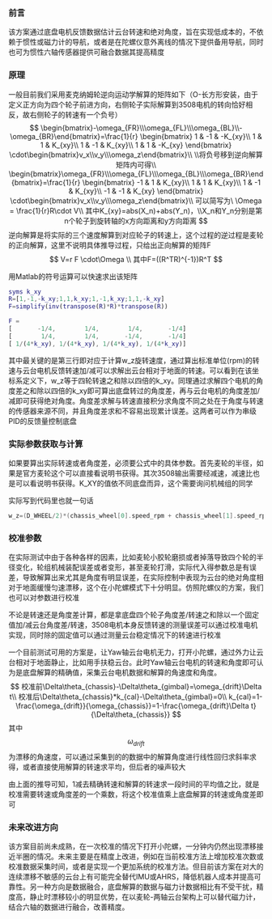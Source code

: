 ### 前言

该方案通过底盘电机反馈数据估计云台转速和绝对角度，旨在实现低成本的，不依赖于惯性或磁力计的导航，或者是在陀螺仪意外离线的情况下提供备用导航，同时也可为惯性六轴传感器提供可融合数据其提高精度

### 原理

一般目前我们采用麦克纳姆轮逆向运动学解算的矩阵如下（O-长方形安装，由于定义正方向为四个轮子前进方向，右侧轮子实际解算到3508电机的转向恰好相反，故右侧轮子的转速有一个负号）
$$
\begin{bmatrix}-\omega_{FR}\\\omega_{FL}\\\omega_{BL}\\-\omega_{BR}\end{bmatrix}=\frac{1}{r}
\begin{bmatrix}
1 & -1 & -K_{xy}\\
1 & 1 & K_{xy}\\
1 & -1 & K_{xy}\\
1 & 1 & -K_{xy}
\end{bmatrix}
\cdot\begin{bmatrix}v_x\\v_y\\\omega_z\end{bmatrix}\\
\\将负号移到逆向解算矩阵内可得\\
\begin{bmatrix}\omega_{FR}\\\omega_{FL}\\\omega_{BL}\\\omega_{BR}\end{bmatrix}=\frac{1}{r}
\begin{bmatrix}
-1 & 1 & K_{xy}\\
1 & 1 & K_{xy}\\
1 & -1 & K_{xy}\\
-1 & -1 & K_{xy}
\end{bmatrix}
\cdot\begin{bmatrix}v_x\\v_y\\\omega_z\end{bmatrix}\\
可以简写为\ \Omega = \frac{1}{r}R\cdot V\\
其中K_{xy}=abs(X_n)+abs(Y_n)，\\X_n和Y_n分别是第n个轮子到旋转轴的x方向距离和y方向距离
$$
逆向解算是将实际的三个速度解算到对应轮子的转速上，这个过程的逆过程是麦轮的正向解算，这里不说明具体推导过程，只给出正向解算的矩阵F
$$
V=r F \cdot\Omega \\
其中F=((R^TR)^{-1})R^T
$$

用Matlab的符号运算可以快速求出该矩阵

```matlab
syms k_xy
R=[1,-1,-k_xy;1,1,k_xy;1,-1,k_xy;1,1,-k_xy]
F=simplify(inv(transpose(R)*R)*transpose(R))

F =
[       -1/4,        1/4,        1/4,       -1/4]
[        1/4,        1/4,       -1/4,       -1/4]
[ 1/(4*k_xy), 1/(4*k_xy), 1/(4*k_xy), 1/(4*k_xy)]
```

其中最关键的是第三行即对应于计算w_z旋转速度，通过算出标准单位(rpm)的转速与云台电机反馈转速加/减可以求解出云台相对于地面的转速。可以看到在该坐标系定义下，w_z等于四轮转速之和除以四倍的k_xy。同理通过求解四个电机的角度差之和除以四倍的k_xy即可算出底盘转过的角度差，再与云台电机的角度差加/减即可获得绝对角度。角度差求解与转速直接积分求角度不同之处在于角度与转速的传感器来源不同，并且角度差求和不容易出现累计误差。这两者可以作为串级PID的反馈量控制底盘

### 实际参数获取与计算

如果要算出实际转速或者角度差，必须要公式中的具体参数。首先麦轮的半径，如果是官方麦轮这个可以直接看说明书获得。其次3508输出需要经减速，减速比也是可以看说明书获得。K_XY的值依不同底盘而异，这个需要询问机械组的同学

实际写到代码里也就一句话

```c
w_z=(D_WHEEL/2)*(chassis_wheel[0].speed_rpm + chassis_wheel[1].speed_rpm + chassis_wheel[2].speed_rpm + chassis_wheel[3].speed_rpm)/REDUCTION_RATIO/(4*KXY);
```

### 校准参数

在实际测试中由于各种各样的因素，比如麦轮小胶轮磨损或者掉落导致四个轮的半径变化，轮组机械装配误差或者变形，甚至麦轮打滑，实际代入得参数总是有误差，导致解算出来尤其是角度有明显误差，在实际控制中表现为云台的绝对角度相对于地面缓慢匀速漂移，这个在小陀螺模式下十分明显。仿照陀螺仪的方案，我们也可以对参数进行校准

不论是转速还是角度差计算，都是拿底盘四个轮子角度差/转速之和除以一个固定值加/减云台角度差/转速，3508电机本身反馈转速的测量误差可以通过校准电机实现，同时除的固定值可以通过测量云台稳定情况下的转速进行校准

一个目前测试可用的方案是，让Yaw轴云台电机无力，打开小陀螺，通过外力让云台相对于地面静止，比如用手扶稳云台。此时Yaw轴云台电机的转速和角度即可认为是底盘解算的精确值，采集云台电机数据和解算的角速度和角度。
$$
校准前\Delta\theta_{chassis}-\Delta\theta_{gimbal}=\omega_{drift}\Delta t\\
校准后\Delta\theta_{chassis}*k_{cal}-\Delta\theta_{gimbal}=0\\
k_{cal}=1-\frac{\omega_{drift}}{\omega_{chassis}}=1-\frac{\omega_{drift}\Delta t}{\Delta\theta_{chassis}}
$$
其中 $$\omega_{drift}$$ 为漂移的角速度，可以通过采集到的的数据中的解算角度进行线性回归求斜率求得，或者直接使用解算的转速求平均，但后者的噪声较大

由上面的推导可知，1减去精确转速和解算的转速求一段时间的平均值之比，就是校准需要转速或角度差的一个乘数，将这个校准值乘上底盘解算的转速或角度差即可

### 未来改进方向

该方案目前尚未成熟，在一次校准的情况下打开小陀螺，一分钟内仍然出现漂移接近半圈的情况。未来主要是在精度上改进，例如在当前校准方法上增加校准次数或校准数据采集时间，或者是实现一个更加系统的校准方法。但目前该方案在对大的连续漂移不敏感的云台上有可能完全替代IMU或AHRS，降低机器人成本并提高可靠性。另一种方向是数据融合，底盘解算的数据与磁力计数据相比有不受干扰，精度高，静止时漂移较小的明显优势，在以麦轮-两轴云台架构上可以替代磁力计，结合六轴的数据进行融合，改善精度。

